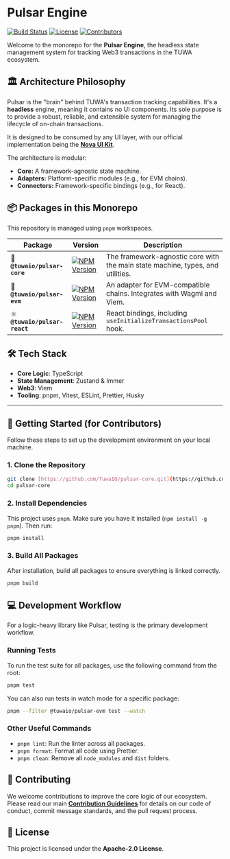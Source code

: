 # Pulsar Engine

[![Build Status](https://img.shields.io/github/actions/workflow/status/TuwaIO/pulsar-core/release.yml?branch=main)](https://github.com/TuwaIO/pulsar-core/actions)
[![License](https://img.shields.io/npm/l/@tuwaio/pulsar-core.svg)](./LICENSE)
[![Contributors](https://img.shields.io/github/contributors/TuwaIO/pulsar-core)](https://github.com/TuwaIO/pulsar-core/graphs/contributors)

Welcome to the monorepo for the **Pulsar Engine**, the headless state management system for tracking Web3 transactions in the TUWA ecosystem.

## 🏛️ Architecture Philosophy

Pulsar is the "brain" behind TUWA's transaction tracking capabilities. It's a **headless** engine, meaning it contains no UI components. Its sole purpose is to provide a robust, reliable, and extensible system for managing the lifecycle of on-chain transactions.

It is designed to be consumed by any UI layer, with our official implementation being the **[Nova UI Kit](https://github.com/TuwaIO/nova-uikit)**.

The architecture is modular:
-   **Core:** A framework-agnostic state machine.
-   **Adapters:** Platform-specific modules (e.g., for EVM chains).
-   **Connectors:** Framework-specific bindings (e.g., for React).

## 📦 Packages in this Monorepo

This repository is managed using `pnpm` workspaces.

| Package | Version | Description |
|---|---|---|
| 🧠 **`@tuwaio/pulsar-core`** | [![NPM Version](https://img.shields.io/npm/v/@tuwaio/pulsar-core.svg)](https://www.npmjs.com/package/@tuwaio/pulsar-core) | The framework-agnostic core with the main state machine, types, and utilities. |
| 🔌 **`@tuwaio/pulsar-evm`** | [![NPM Version](https://img.shields.io/npm/v/@tuwaio/pulsar-evm.svg)](https://www.npmjs.com/package/@tuwaio/pulsar-evm) | An adapter for EVM-compatible chains. Integrates with Wagmi and Viem. |
| ⚛️ **`@tuwaio/pulsar-react`** | [![NPM Version](https://img.shields.io/npm/v/@tuwaio/pulsar-react.svg)](https://www.npmjs.com/package/@tuwaio/pulsar-react) | React bindings, including `useInitializeTransactionsPool` hook. |

## 🛠 Tech Stack

-   **Core Logic**: TypeScript
-   **State Management**: Zustand & Immer
-   **Web3**: Viem
-   **Tooling**: pnpm, Vitest, ESLint, Prettier, Husky

---

## 🚀 Getting Started (for Contributors)

Follow these steps to set up the development environment on your local machine.

### 1. Clone the Repository
```bash
git clone [https://github.com/TuwaIO/pulsar-core.git](https://github.com/TuwaIO/pulsar-core.git)
cd pulsar-core
```

### 2. Install Dependencies
This project uses `pnpm`. Make sure you have it installed (`npm install -g pnpm`). Then run:
```bash
pnpm install
```

### 3. Build All Packages
After installation, build all packages to ensure everything is linked correctly.
```bash
pnpm build
```

## 💻 Development Workflow

For a logic-heavy library like Pulsar, testing is the primary development workflow.

### Running Tests
To run the test suite for all packages, use the following command from the root:
```bash
pnpm test
```
You can also run tests in watch mode for a specific package:
```bash
pnpm --filter @tuwaio/pulsar-evm test --watch
```

### Other Useful Commands
-   `pnpm lint`: Run the linter across all packages.
-   `pnpm format`: Format all code using Prettier.
-   `pnpm clean`: Remove all `node_modules` and `dist` folders.

## 🤝 Contributing

We welcome contributions to improve the core logic of our ecosystem. Please read our main **[Contribution Guidelines](https://github.com/TuwaIO/workflows/blob/main/CONTRIBUTING.md)** for details on our code of conduct, commit message standards, and the pull request process.

## 📄 License

This project is licensed under the **Apache-2.0 License**.